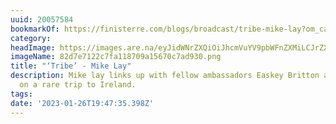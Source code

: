```yaml
---
uuid: 20057584
bookmarkOf: https://finisterre.com/blogs/broadcast/tribe-mike-lay?om_campaign=omme_2eb96116-b68_11802_18636
category: 
headImage: https://images.are.na/eyJidWNrZXQiOiJhcmVuYV9pbWFnZXMiLCJrZXkiOiIyMDA1NzU4NC9vcmlnaW5hbF84MmQ3ZTcxMjJjN2ZhMTE4NzA5YTE1NjcwYzdhZDkzMC5wbmciLCJlZGl0cyI6eyJyZXNpemUiOnsid2lkdGgiOjEyMDAsImhlaWdodCI6MTIwMCwiZml0IjoiaW5zaWRlIiwid2l0aG91dEVubGFyZ2VtZW50Ijp0cnVlfSwid2VicCI6eyJxdWFsaXR5Ijo5MH0sImpwZWciOnsicXVhbGl0eSI6OTB9LCJyb3RhdGUiOm51bGx9fQ==?bc=0
imageName: 82d7e7122c7fa118709a15670c7ad930.png
title: "‘Tribe’ - Mike Lay"
description: Mike lay links up with fellow ambassadors Easkey Britton and Noah Lane
  on a rare trip to Ireland.
tags: 
date: '2023-01-26T19:47:35.398Z'
---
```


